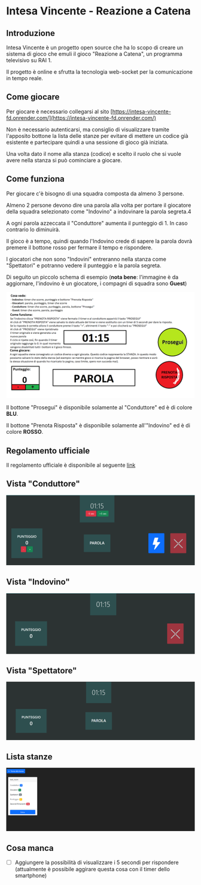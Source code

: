 # Intesa Vincente - Reazione a Catena

## Introduzione

Intesa Vincente è un progetto open source che ha lo scopo di creare un sistema di gioco che emuli il gioco "Reazione a Catena", un programma televisivo su RAI 1.

Il progetto è online e sfrutta la tecnologia web-socket per la comunicazione in tempo reale.

## Come giocare

Per giocare è necessario collegarsi al sito [https://intesa-vincente-fd.onrender.com/](https://intesa-vincente-fd.onrender.com/)

Non è necessario autenticarsi, ma consiglio di visualizzare tramite l'apposito bottone la lista delle stanze per evitare di mettere un codice già esistente e partecipare quindi a una sessione di gioco già iniziata.

Una volta dato il nome alla stanza (codice) e scelto il ruolo che si vuole avere nella stanza si può cominciare a giocare.

## Come funziona

Per giocare c'è bisogno di una squadra composta da almeno 3 persone. 

Almeno 2 persone devono dire una parola alla volta per portare il giocatore della squadra selezionato come "Indovino" a indovinare la parola segreta.4

A ogni parola azzeccata il "Conduttore" aumenta il punteggio di 1. In caso contrario lo diminuirà.

Il gioco è a tempo, quindi quando l'Indovino crede di sapere la parola dovrà premere il bottone rosso per fermare il tempo e rispondere.

I giocatori che non sono "Indovini" entreranno nella stanza come "Spettatori" e potranno vedere il punteggio e la parola segreta.

Di seguito un piccolo schema di esempio (**nota bene**: l'immagine è da aggiornare, l'indovino è un giocatore, i compagni di squadra sono **Guest**) 

![image info](./public/mockup_gioco.png)

Il bottone "Prosegui" è disponibile solamente al "Conduttore" ed è di colore **BLU**.

Il bottone "Prenota Risposta" è disponibile solamente all'"Indovino" ed è di colore **ROSSO**.

## Regolamento ufficiale

Il regolamento ufficiale è disponibile al seguente [link](https://www.rai.it/dl/docs/1419868094853Reazione_a_Catena_Regolamento_2015_Versione_del_2014-12-04.pdf)

## Vista "Conduttore"

![vista conduttore](./public/conduttore_view.png)

## Vista "Indovino"

![vista indovino](./public/indovino_view.png)

## Vista "Spettatore"

![vista spettatore](./public/guest_view.png)

## Lista stanze

![lista stanze](./public/rooms_list.png)

## Cosa manca

- [ ] Aggiungere la possibilità di visualizzare i 5 secondi per rispondere (attualmente è possibile aggirare questa cosa con il timer dello smartphone)